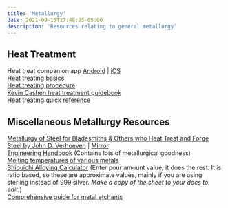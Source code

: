 ```yaml
---
title: 'Metallurgy'
date: 2021-09-15T17:48:05-05:00
description: 'Resources relating to general metallurgy'
---
```

## Heat Treatment
Heat treat companion app [Android](https://play.google.com/store/apps/details?id=com.pfiks.mobile.heattreaters&hl=en_US&gl=US) | [iOS](https://apps.apple.com/us/app/heat-treaters-guide-companion/id702178173)\
[Heat treating basics](http://www.cashenblades.com/heattreatment.html)\
[Heat treating procedure](http://ia801408.us.archive.org/33/items/gov.ntis.ava08799vnb1/ava08799vnb1_512kb.mp4)\
[Kevin Cashen heat treatment guidebook](https://knifedogs.com/threads/your-heat-treating-tool-box.22568/)\
[Heat treating quick reference](https://i.imgur.com/Z3Yr0fJ.jpg)

## Miscellaneous Metallurgy Resources
[Metallurgy of Steel for Bladesmiths & Others who Heat Treat and Forge Steel by John D. Verhoeven](http://web.archive.org/web/20060502161518/http://mse.iastate.edu/files/verhoeven/7-5.pdf) | [Mirror](http://hybridburners.com/documents/verhoeven.pdf)\
[Engineering Handbook](http://www.isibang.ac.in/~library/onlinerz/resources/Enghandbook.pdf) (Contains lots of metallurgical goodness)\
[Melting temperatures of various metals](https://www.engineeringtoolbox.com/melting-temperature-metals-d_860.html)\
[Shibuichi Alloying Calculator](https://docs.google.com/spreadsheets/d/1wWfNfQDXK-lsROiW-EvjFp1EIeRlzMKpOBPn5KUlA8o/edit?usp=sharing) (Enter pour amount value, it does the rest.  It is ratio based, so these are approximate values, mainly if you are using sterling instead of 999 silver.  *Make a copy of the sheet to your docs to edit.*)\
[Comprehensive guide for metal etchants](https://vector.umd.edu/images/links/Handbook_of_Metal_Etchants.pdf)
